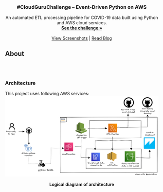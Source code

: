 <br />
<div align="center">
  <h3 align="center">#CloudGuruChallenge – Event-Driven Python on AWS</h3>
  <p align="center">
An automated ETL processing pipeline for COVID-19 data built using Python and AWS cloud services.
    <br />
    <a href="https://acloudguru.com/blog/engineering/cloudguruchallenge-python-aws-etl"><strong>See the challenge »</strong></a>
    <br />
    <br />
    <a href="">View Screenshots</a>
    |
    <a href="#" target="_blank">Read Blog</a>
  </p>
</div>

<!-- ABOUT THE PROJECT -->
## About

<br><br/>

### Architecture

This  project uses following AWS services:
<img src="architecture.png" alt="architecture">
<figcaption align = "center"><b>Logical diagram of architecture</b></figcaption>
<br><br/>
